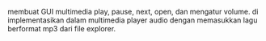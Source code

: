 membuat GUI multimedia play, pause, next, open, dan mengatur volume. di implementasikan dalam multimedia player audio dengan memasukkan lagu berformat mp3 dari file explorer.
